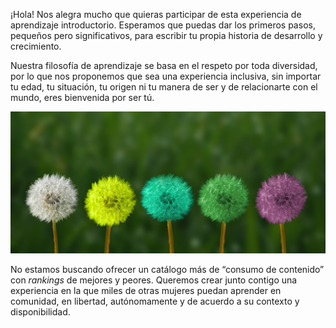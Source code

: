 ¡Hola! Nos alegra mucho que quieras participar de esta experiencia de aprendizaje introductorio. Esperamos que puedas dar los primeros pasos, pequeños pero significativos, para escribir tu propia historia de desarrollo y crecimiento.

Nuestra filosofía de aprendizaje se basa en el respeto por toda diversidad, por lo que nos proponemos que sea una experiencia inclusiva, sin importar tu edad, tu situación, tu origen ni tu manera de ser y de relacionarte con el mundo, eres bienvenida por ser tú. 

<img title="" src="assets/4d9af842d612226e4c779e5d29307d69654a0303.jpg" alt="" data-align="left">

No estamos buscando ofrecer un catálogo más de “consumo de contenido” con *rankings* de mejores y peores. Queremos crear junto contigo una experiencia en la que miles de otras mujeres puedan aprender en comunidad, en libertad, autónomamente y de acuerdo a su contexto y disponibilidad. 

# 
